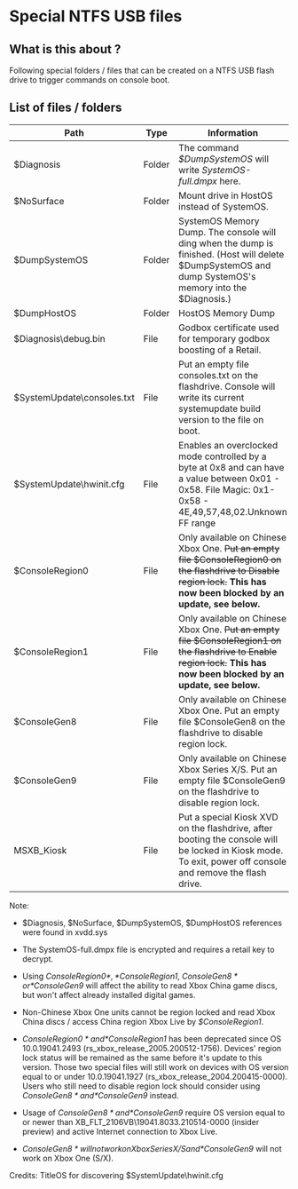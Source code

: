 <!-- TITLE: Special Ntfs Usb Files -->
<!-- SUBTITLE: A quick summary of Special Ntfs Usb Files -->

# Special NTFS USB files
## What is this about ?

Following special folders / files that can be created on a NTFS USB
flash drive to trigger commands on console boot.

## List of files / folders

| Path                        | Type   | Information                                                                                                                                               |
| --------------------------- | ------ | --------------------------------------------------------------------------------------------------------------------------------------------------------- |
| $Diagnosis                  | Folder | The command *$DumpSystemOS* will write *SystemOS-full.dmpx* here.                                                                                         |
| $NoSurface                  | Folder | Mount drive in HostOS instead of SystemOS.                                                                                                                |
| $DumpSystemOS               | Folder | SystemOS Memory Dump. The console will ding when the dump is finished. (Host will delete $DumpSystemOS and dump SystemOS's memory into the $Diagnosis.)   |
| $DumpHostOS                 | Folder | HostOS Memory Dump                                                                                                                                        |
| $Diagnosis\\debug.bin       | File   | Godbox certificate used for temporary godbox boosting of a Retail.                                                                                                                   |
| $SystemUpdate\\consoles.txt | File   | Put an empty file consoles.txt on the flashdrive. Console will write its current systemupdate build version to the file on boot. |
| $SystemUpdate\\hwinit.cfg   | File   | Enables an overclocked mode controlled by a byte at 0x8 and can have a value between 0x01 - 0x58. File Magic: 0x1-0x58 - 4E,49,57,48,02.Unknown FF range|
| $ConsoleRegion0             | File   | Only available on Chinese Xbox One. <s>Put an empty file $ConsoleRegion0 on the flashdrive to Disable region lock.</s> __This has now been blocked by an update, see below.__|
| $ConsoleRegion1             | File   | Only available on Chinese Xbox One. <s>Put an empty file $ConsoleRegion1 on the flashdrive to Enable region lock.</s> __This has now been blocked by an update, see below.__|
| $ConsoleGen8             | File   | Only available on Chinese Xbox One. Put an empty file $ConsoleGen8 on the flashdrive to disable region lock.|
| $ConsoleGen9             | File   | Only available on Chinese Xbox Series X/S. Put an empty file $ConsoleGen9 on the flashdrive to disable region lock.|
| MSXB_Kiosk                 | File   | Put a special Kiosk XVD on the flashdrive, after booting the console will be locked in Kiosk mode. To exit, power off console and remove the flash drive. |

Note:

* $Diagnosis, $NoSurface, $DumpSystemOS, $DumpHostOS references were found in xvdd.sys

* The SystemOS-full.dmpx file is encrypted and requires a retail key to decrypt.

* Using *$ConsoleRegion0* , *$ConsoleRegion1*, *$ConsoleGen8* or *$ConsoleGen9* will affect the ability to read Xbox China game discs, but won't affect already installed digital games.

* Non-Chinese Xbox One units cannot be region locked and read Xbox China discs / access China region Xbox Live by *$ConsoleRegion1*.

* *$ConsoleRegion0* and *$ConsoleRegion1* has been deprecated since OS 10.0.19041.2493 (rs_xbox_release_2005.200512-1756). Devices' region lock status will be remained as the same before it's update to this version. Those two special files will still work on devices with OS version equal to or under 10.0.19041.1927 (rs_xbox_release_2004.200415-0000). Users who still need to disable region lock should consider using *$ConsoleGen8* and *$ConsoleGen9* instead.

* Usage of *$ConsoleGen8* and *$ConsoleGen9* require OS version equal to or newer than XB_FLT_2106VB\19041.8033.210514-0000 (insider preview) and active Internet connection to Xbox Live.

* *$ConsoleGen8* will not work on Xbox Series X/S and *$ConsoleGen9* will not work on Xbox One (S/X).

Credits:
TitleOS for discovering $SystemUpdate\\hwinit.cfg
